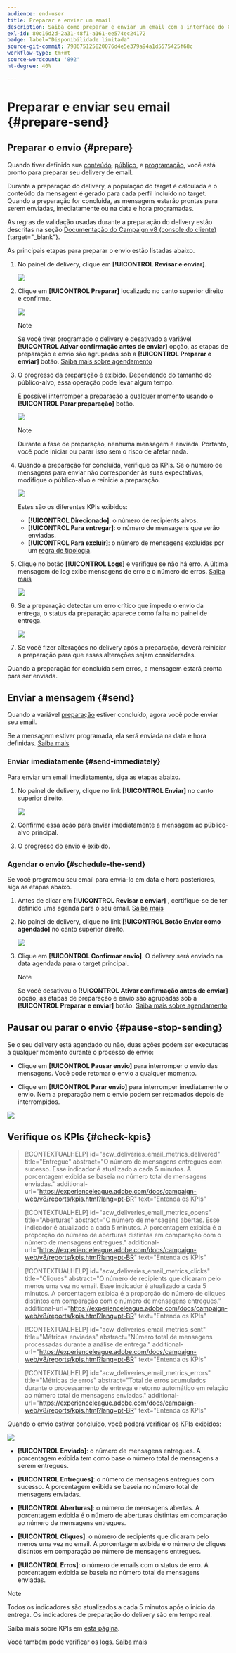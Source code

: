 ```yaml
---
audience: end-user
title: Preparar e enviar um email
description: Saiba como preparar e enviar um email com a interface do Campaign Web
exl-id: 80c16d2d-2a31-48f1-a161-ee574ec24172
badge: label="Disponibilidade limitada"
source-git-commit: 798675125820076d4e5e379a94a1d5575425f68c
workflow-type: tm+mt
source-wordcount: '892'
ht-degree: 40%

---
```



# Preparar e enviar seu email {#prepare-send}

## Preparar o envio {#prepare}

Quando tiver definido sua [conteúdo](../email/edit-content.md), [público](../audience/add-audience.md), e [programação](../msg/gs-messages.md#schedule-the-delivery-sending-gs-schedule), você está pronto para preparar seu delivery de email.

Durante a preparação do delivery, a população do target é calculada e o conteúdo da mensagem é gerado para cada perfil incluído no target. Quando a preparação for concluída, as mensagens estarão prontas para serem enviadas, imediatamente ou na data e hora programadas.

As regras de validação usadas durante a preparação do delivery estão descritas na seção [Documentação do Campaign v8 (console do cliente)](https://experienceleague.adobe.com/docs/campaign/campaign-v8/campaigns/send/validate/delivery-analysis.html){target="_blank"}.

As principais etapas para preparar o envio estão listadas abaixo.

1. No painel de delivery, clique em **[!UICONTROL Revisar e enviar]**.

   ![](assets/email-review-and-send.png)


1. Clique em **[!UICONTROL Preparar]** localizado no canto superior direito e confirme.

   ![](assets/email-prepare.png)

   >[!NOTE]
   >
   >Se você tiver programado o delivery e desativado a variável **[!UICONTROL Ativar confirmação antes de enviar]** opção, as etapas de preparação e envio são agrupadas sob a **[!UICONTROL Preparar e enviar]** botão. [Saiba mais sobre agendamento](../msg/gs-messages.md#gs-schedule)

1. O progresso da preparação é exibido. Dependendo do tamanho do público-alvo, essa operação pode levar algum tempo.

   É possível interromper a preparação a qualquer momento usando o **[!UICONTROL Parar preparação]** botão.

   ![](assets/email-stop-preparation.png)

   >[!NOTE]
   >Durante a fase de preparação, nenhuma mensagem é enviada. Portanto, você pode iniciar ou parar isso sem o risco de afetar nada.

1. Quando a preparação for concluída, verifique os KPIs. Se o número de mensagens para enviar não corresponder às suas expectativas, modifique o público-alvo e reinicie a preparação.

   ![](assets/email-preparation-complete.png)

   Estes são os diferentes KPIs exibidos:

   * **[!UICONTROL Direcionado]**: o número de recipients alvos.
   * **[!UICONTROL Para entregar]**: o número de mensagens que serão enviadas.
   * **[!UICONTROL Para excluir]**: o número de mensagens excluídas por um [regra de tipologia](../advanced-settings/delivery-settings.md#typology).

1. Clique no botão **[!UICONTROL Logs]** e verifique se não há erro. A última mensagem de log exibe mensagens de erro e o número de erros. [Saiba mais](delivery-logs.md)

   ![](assets/email-prepare-logs.png)

1. Se a preparação detectar um erro crítico que impede o envio da entrega, o status da preparação aparece como falha no painel de entrega.

   ![](assets/email-prepare-error.png)

1. Se você fizer alterações no delivery após a preparação, deverá reiniciar a preparação para que essas alterações sejam consideradas.

Quando a preparação for concluída sem erros, a mensagem estará pronta para ser enviada.

## Enviar a mensagem {#send}


Quando a variável [preparação](#prepare) estiver concluído, agora você pode enviar seu email.

Se a mensagem estiver programada, ela será enviada na data e hora definidas. [Saiba mais](../msg/gs-messages.md#gs-schedule)

### Enviar imediatamente {#send-immediately}

Para enviar um email imediatamente, siga as etapas abaixo.

1. No painel de delivery, clique no link **[!UICONTROL Enviar]** no canto superior direito.

   ![](assets/email-send.png)

1. Confirme essa ação para enviar imediatamente a mensagem ao público-alvo principal.

1. O progresso do envio é exibido.

### Agendar o envio {#schedule-the-send}

Se você programou seu email para enviá-lo em data e hora posteriores, siga as etapas abaixo.

1. Antes de clicar em **[!UICONTROL Revisar e enviar]** , certifique-se de ter definido uma agenda para o seu email. [Saiba mais](../msg/gs-messages.md#gs-schedule)

1. No painel de delivery, clique no link **[!UICONTROL Botão Enviar como agendado]** no canto superior direito.

   ![](assets/email-send-as-scheduled.png)

1. Clique em **[!UICONTROL Confirmar envio]**. O delivery será enviado na data agendada para o target principal.

   >[!NOTE]
   >
   >Se você desativou o **[!UICONTROL Ativar confirmação antes de enviar]** opção, as etapas de preparação e envio são agrupadas sob a **[!UICONTROL Preparar e enviar]** botão. [Saiba mais sobre agendamento](../msg/gs-messages.md#gs-schedule)

## Pausar ou parar o envio {#pause-stop-sending}

Se o seu delivery está agendado ou não<!--TBC-->, duas ações podem ser executadas a qualquer momento durante o processo de envio:

* Clique em **[!UICONTROL Pausar envio]** para interromper o envio das mensagens. Você pode retomar o envio a qualquer momento.

* Clique em **[!UICONTROL Parar envio]** para interromper imediatamente o envio. Nem a preparação nem o envio podem ser retomados depois de interrompidos.

![](assets/email-send-pause-or-stop.png)

## Verifique os KPIs {#check-kpis}

>[!CONTEXTUALHELP]
>id="acw_deliveries_email_metrics_delivered"
>title="Entregue"
>abstract="O número de mensagens entregues com sucesso. Esse indicador é atualizado a cada 5 minutos. A porcentagem exibida se baseia no número total de mensagens enviadas."
>additional-url="https://experienceleague.adobe.com/docs/campaign-web/v8/reports/kpis.html?lang=pt-BR" text="Entenda os KPIs"

>[!CONTEXTUALHELP]
>id="acw_deliveries_email_metrics_opens"
>title="Aberturas"
>abstract="O número de mensagens abertas. Esse indicador é atualizado a cada 5 minutos. A porcentagem exibida é a proporção do número de aberturas distintas em comparação com o número de mensagens entregues."
>additional-url="https://experienceleague.adobe.com/docs/campaign-web/v8/reports/kpis.html?lang=pt-BR" text="Entenda os KPIs"


>[!CONTEXTUALHELP]
>id="acw_deliveries_email_metrics_clicks"
>title="Cliques"
>abstract="O número de recipients que clicaram pelo menos uma vez no email. Esse indicador é atualizado a cada 5 minutos. A porcentagem exibida é a proporção do número de cliques distintos em comparação com o número de mensagens entregues."
>additional-url="https://experienceleague.adobe.com/docs/campaign-web/v8/reports/kpis.html?lang=pt-BR" text="Entenda os KPIs"


>[!CONTEXTUALHELP]
>id="acw_deliveries_email_metrics_sent"
>title="Métricas enviadas"
>abstract="Número total de mensagens processadas durante a análise de entrega."
>additional-url="https://experienceleague.adobe.com/docs/campaign-web/v8/reports/kpis.html?lang=pt-BR" text="Entenda os KPIs"


>[!CONTEXTUALHELP]
>id="acw_deliveries_email_metrics_errors"
>title="Métricas de erros"
>abstract="Total de erros acumulados durante o processamento de entrega e retorno automático em relação ao número total de mensagens enviadas."
>additional-url="https://experienceleague.adobe.com/docs/campaign-web/v8/reports/kpis.html?lang=pt-BR" text="Entenda os KPIs"


Quando o envio estiver concluído, você poderá verificar os KPIs exibidos:

![](assets/email-send-kpis.png)

* **[!UICONTROL Enviado]**: o número de mensagens entregues. A porcentagem exibida tem como base o número total de mensagens a serem entregues.

* **[!UICONTROL Entregues]**: o número de mensagens entregues com sucesso. A porcentagem exibida se baseia no número total de mensagens enviadas.

* **[!UICONTROL Aberturas]**: o número de mensagens abertas. A porcentagem exibida é o número de aberturas distintas em comparação ao número de mensagens entregues.

* **[!UICONTROL Cliques]**: o número de recipients que clicaram pelo menos uma vez no email. A porcentagem exibida é o número de cliques distintos em comparação ao número de mensagens entregues.

* **[!UICONTROL Erros]**: o número de emails com o status de erro. A porcentagem exibida se baseia no número total de mensagens enviadas.

>[!NOTE]
>
>Todos os indicadores são atualizados a cada 5 minutos após o início da entrega. Os indicadores de preparação do delivery são em tempo real.

Saiba mais sobre KPIs em [esta página](../reporting/kpis.md).

Você também pode verificar os logs. [Saiba mais](delivery-logs.md)